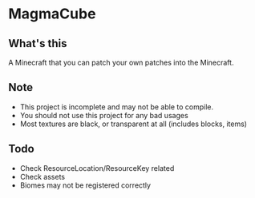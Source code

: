 # MagmaCube

## What's this

A Minecraft that you can patch your own patches into the Minecraft.

## Note
- This project is incomplete and may not be able to compile.
- You should not use this project for any bad usages
- Most textures are black, or transparent at all (includes blocks, items)

## Todo
- Check ResourceLocation/ResourceKey related
- Check assets
- Biomes may not be registered correctly
